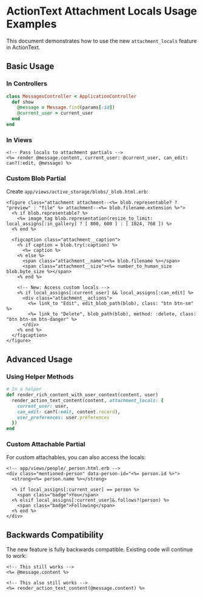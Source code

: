 # ActionText Attachment Locals Usage Examples

This document demonstrates how to use the new `attachment_locals` feature in ActionText.

## Basic Usage

### In Controllers

```ruby
class MessagesController < ApplicationController
  def show
    @message = Message.find(params[:id])
    @current_user = current_user
  end
end
```

### In Views

```erb
<!-- Pass locals to attachment partials -->
<%= render @message.content, current_user: @current_user, can_edit: can?(:edit, @message) %>
```

### Custom Blob Partial

Create `app/views/active_storage/blobs/_blob.html.erb`:

```erb
<figure class="attachment attachment--<%= blob.representable? ? "preview" : "file" %> attachment--<%= blob.filename.extension %>">
  <% if blob.representable? %>
    <%= image_tag blob.representation(resize_to_limit: local_assigns[:in_gallery] ? [ 800, 600 ] : [ 1024, 768 ]) %>
  <% end %>

  <figcaption class="attachment__caption">
    <% if caption = blob.try(:caption) %>
      <%= caption %>
    <% else %>
      <span class="attachment__name"><%= blob.filename %></span>
      <span class="attachment__size"><%= number_to_human_size blob.byte_size %></span>
    <% end %>
    
    <!-- New: Access custom locals -->
    <% if local_assigns[:current_user] && local_assigns[:can_edit] %>
      <div class="attachment__actions">
        <%= link_to "Edit", edit_blob_path(blob), class: "btn btn-sm" %>
        <%= link_to "Delete", blob_path(blob), method: :delete, class: "btn btn-sm btn-danger" %>
      </div>
    <% end %>
  </figcaption>
</figure>
```

## Advanced Usage

### Using Helper Methods

```ruby
# In a helper
def render_rich_content_with_user_context(content, user)
  render_action_text_content(content, attachment_locals: { 
    current_user: user,
    can_edit: can?(:edit, content.record),
    user_preferences: user.preferences
  })
end
```

### Custom Attachable Partial

For custom attachables, you can also access the locals:

```erb
<!-- app/views/people/_person.html.erb -->
<div class="mentioned-person" data-person-id="<%= person.id %>">
  <strong><%= person.name %></strong>
  
  <% if local_assigns[:current_user] == person %>
    <span class="badge">You</span>
  <% elsif local_assigns[:current_user]&.follows?(person) %>
    <span class="badge">Following</span>
  <% end %>
</div>
```

## Backwards Compatibility

The new feature is fully backwards compatible. Existing code will continue to work:

```erb
<!-- This still works -->
<%= @message.content %>

<!-- This also still works -->
<%= render_action_text_content(@message.content) %>
``` 
